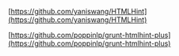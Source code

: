 
[https://github.com/yaniswang/HTMLHint](https://github.com/yaniswang/HTMLHint)

[https://github.com/poppinlp/grunt-htmlhint-plus](https://github.com/poppinlp/grunt-htmlhint-plus)